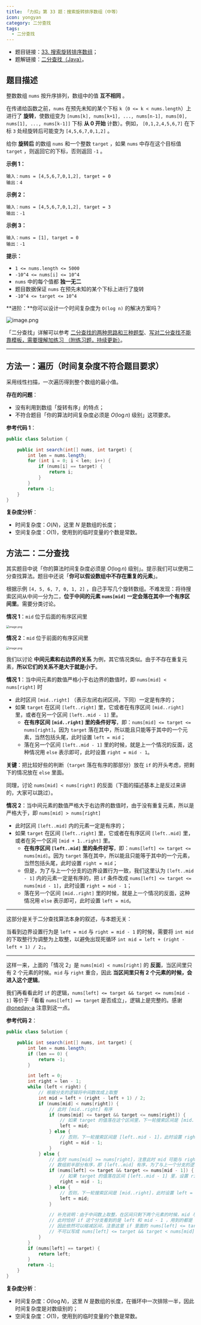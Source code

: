 ```yaml
---
title: 「力扣」第 33 题：搜索旋转排序数组（中等）
icon: yongyan
category: 二分查找
tags:
  - 二分查找
---
```


- 题目链接：[33. 搜索旋转排序数组](https://leetcode-cn.com/problems/search-in-rotated-sorted-array/)；
- 题解链接：[二分查找（Java）](https://leetcode-cn.com/problems/search-in-rotated-sorted-array/solution/er-fen-fa-python-dai-ma-java-dai-ma-by-liweiwei141/)。

## 题目描述

整数数组 `nums` 按升序排列，数组中的值 **互不相同** 。

在传递给函数之前，`nums` 在预先未知的某个下标 `k`（`0 <= k < nums.length`）上进行了 **旋转**，使数组变为 `[nums[k], nums[k+1], ..., nums[n-1], nums[0], nums[1], ..., nums[k-1]]` 下标 **从 0 开始** 计数）。例如， `[0,1,2,4,5,6,7]` 在下标 `3` 处经旋转后可能变为 `[4,5,6,7,0,1,2]` 。

给你 **旋转后** 的数组 `nums` 和一个整数 `target` ，如果 `nums` 中存在这个目标值 `target` ，则返回它的下标，否则返回 `-1` 。

**示例 1：**

```
输入：nums = [4,5,6,7,0,1,2], target = 0
输出：4
```

**示例 2：**

```
输入：nums = [4,5,6,7,0,1,2], target = 3
输出：-1
```

**示例 3：**

```
输入：nums = [1], target = 0
输出：-1
```

**提示：**

- `1 <= nums.length <= 5000`
- `-10^4 <= nums[i] <= 10^4`
- `nums` 中的每个值都 **独一无二**
- 题目数据保证 `nums` 在预先未知的某个下标上进行了旋转
- `-10^4 <= target <= 10^4`

**进阶：**你可以设计一个时间复杂度为 `O(log n)` 的解决方案吗？

![image.png](https://tva1.sinaimg.cn/large/e6c9d24egy1h2tovm25roj21o00geacs.jpg)

「二分查找」详解可以参考 [二分查找的两种思路和三种题型](https://leetcode-cn.com/leetbook/read/learning-algorithms-with-leetcode/xsq0b7/)、[写对二分查找不能靠模板，需要理解加练习 （附练习题，持续更新）](https://leetcode-cn.com/problems/search-insert-position/solution/te-bie-hao-yong-de-er-fen-cha-fa-fa-mo-ban-python-/)。

---

## 方法一：遍历（时间复杂度不符合题目要求）

采用线性扫描，一次遍历得到整个数组的最小值。

**存在的问题**：

- 没有利用到数组「旋转有序」的特点；
- 不符合题目「你的算法时间复杂度必须是 $O(\log n)$ 级别」这项要求。

**参考代码 1**：

```java
public class Solution {

    public int search(int[] nums, int target) {
        int len = nums.length;
        for (int i = 0; i < len; i++) {
            if (nums[i] == target) {
                return i;
            }
        }
        return -1;
    }
}
```

**复杂度分析**：

- 时间复杂度：$O(N)$，这里 $N$ 是数组的长度；
- 空间复杂度：$O(1)$，使用到的临时变量的个数是常数。

## 方法二：二分查找

其实题目中说「你的算法时间复杂度必须是 $O(\log n)$ 级别」。提示我们可以使用二分查找算法。题目中还说「**你可以假设数组中不存在重复的元素**」。

根据示例 `[4, 5, 6, 7, 0, 1, 2]` ，自己手写几个旋转数组。不难发现：将待搜索区间从中间一分为二，**位于中间的元素 `nums[mid]` 一定会落在其中一个有序区间里**。需要分类讨论。

**情况 1**：`mid` 位于后面的有序区间里

<img src="https://tva1.sinaimg.cn/large/e6c9d24egy1h2tovowl5dj20s60a0dg2.jpg" alt="image.png" style="zoom: 50%;" />

**情况 2**：`mid` 位于前面的有序区间里

<img src="https://tva1.sinaimg.cn/large/e6c9d24egy1h2tovs63plj20sq09yq35.jpg" alt="image.png" style="zoom: 50%;" />

我们以讨论 **中间元素和右边界的关系** 为例，其它情况类似。由于不存在重复元素，**所以它们的关系不是大于就是小于**。

**情况 1**：当中间元素的数值严格小于右边界的数值时，即 `nums[mid] < nums[right]` 时

- 此时区间 `[mid..right]` （表示左闭右闭区间，下同）一定是有序的；
- 如果 `target` 在区间 `[left..right]` 里，它或者在有序区间 `[mid..right]` 里，或者在另一个区间 `[left..mid - 1]` 里。
  - **在有序区间 `[mid..right]` 里的条件好写**，即：`nums[mid] <= target <= nums[right]`。因为 `target` 落在其中，所以能且只能等于其中的一个元素，当然包括头尾，此时设置 `left = mid`；
  - 落在另一个区间 `[left..mid - 1]` 里的时候，就是上一个情况的反面，这种情况用 `else` 表示即可，此时设置 `right = mid - 1`。

**关键**：把比较好些的判断（`target` 落在有序的那部分）放在 `if` 的开头考虑，把剩下的情况放在 `else` 里面。

同理，讨论 `nums[mid] < nums[right]` 的反面（下面的描述基本上是反过来讲的，大家可以跳过）。

**情况 2**：当中间元素的数值严格大于右边界的数值时，由于没有重复元素，所以是严格大于，即 `nums[mid] > nums[right]`

- 此时区间 `[left..mid]` 内的元素一定是有序的；
- 如果 `target` 在区间 `[left..right]` 里，它或者在有序区间 `[left..mid]` 里，或者在另一个区间 `[mid + 1..right]` 里。
  - **在有序区间 `[left..mid]` 里的条件好写**，即：`nums[left] <= target <= nums[mid]`。因为 `target` 落在其中，所以能且只能等于其中的一个元素，当然包括头尾，此时设置 `right = mid`；
  - 但是，为了与上一个分支的边界设置行为一致，我们这里认为 `[left..mid - 1]` 内的元素一定是有序的，把 `if` 条件改成 `nums[left] <= target <= nums[mid - 1]`，此时设置 `right = mid - 1`；
  - 落在另一个区间 `[mid..right]` 里的时候，就是上一个情况的反面，这种情况用 `else` 表示即可，此时设置 `left = mid`。

---

这部分是关于二分查找算法本身的叙述，与本题无关：

当看到边界设置行为是 `left = mid` 与 `right = mid - 1` 的时候，需要将 `int mid` 的下取整行为调整为上取整，以避免出现死循环 `int mid = left + (right - left + 1) / 2;`。

---

这样一来，上面的「情况 2」是 `nums[mid] < nums[right]` 的 **反面**，当区间里只有 2 个元素的时候。`mid` 与 `right` 重合，因此 **当区间里只有 2 个元素的时候，会进入这个逻辑**。

我们再看看此时 `if` 的逻辑，`nums[left] <= target && target <= nums[mid - 1]` 等价于「看看 `nums[left] == target` 是否成立」，逻辑上是完整的。感谢 [@oneday-a](/u/oneday-a/) 注意到这一点。

**参考代码 2**：

```java
public class Solution {

    public int search(int[] nums, int target) {
        int len = nums.length;
        if (len == 0) {
            return -1;
        }

        int left = 0;
        int right = len - 1;
        while (left < right) {
            // 根据分支的逻辑将中间数改成上取整
            int mid = left + (right - left + 1) / 2;
            if (nums[mid] < nums[right]) {
                // 此时 [mid..right] 有序
                if (nums[mid] <= target && target <= nums[right]) {
                    // 如果 target 的值落在这个区间里，下一轮搜索区间是 [mid..right]，此时设置 left = mid;
                    left = mid;
                } else {
                    // 否则，下一轮搜索区间是 [left..mid - 1]，此时设置 right = mid - 1;
                    right = mid - 1;
                }
            } else {
                // 此时 nums[mid] >= nums[right]，注意此时 mid 可能与 right 重合
                // 数组前半部分有序，即 [left..mid] 有序，为了与上一个分支的逻辑一致，认为 [left..mid - 1] 有序
                if (nums[left] <= target && target <= nums[mid - 1]) {
                    // 如果 target 的值落在区间 [left..mid - 1] 里，设置 right = mid - 1;
                    right = mid - 1;
                } else {
                    // 否则，下一轮搜索区间是 [mid..right]，此时设置 left = mid;
                    left = mid;
                }

                // 补充说明：由于中间数上取整，在区间只剩下两个元素的时候，mid 与 right 重合，逻辑走到 else 分支里
                // 此时恰好 if 这个分支看到的是 left 和 mid - 1 ，用到的都是 == 号，等价于判断 nums[left] == target
                // 因此依然可以缩减区间，注意这里 if 里面的 nums[left] <= target && target <= nums[mid - 1] ，
                // 不可以写成 nums[left] <= target && target < nums[mid]
            }
        }
        if (nums[left] == target) {
            return left;
        }
        return -1;
    }
}
```

**复杂度分析**：

- 时间复杂度：$O(\log N)$，这里 $N$ 是数组的长度，在循环中一次排除一半，因此时间复杂度是对数级别的；
- 空间复杂度：$O(1)$，使用到的临时变量的个数是常数。
